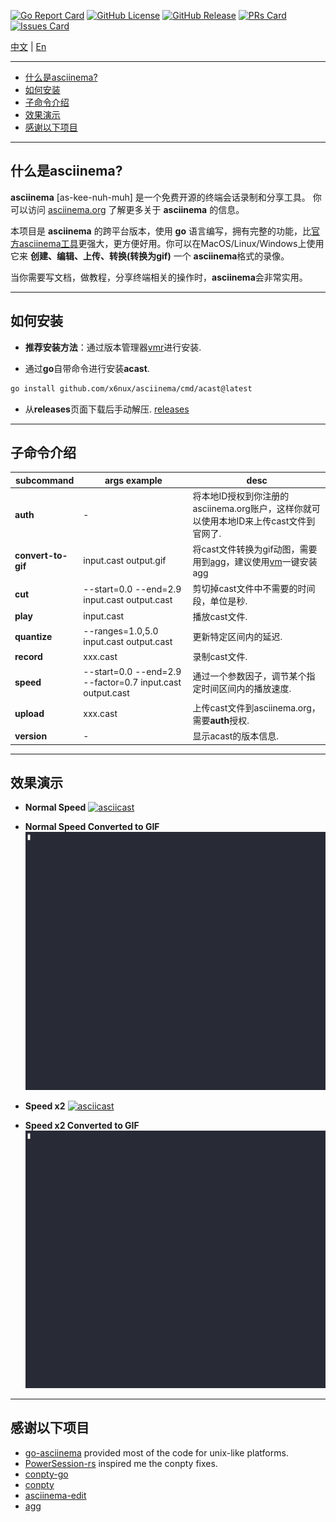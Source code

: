 [![Go Report Card](https://img.shields.io/badge/go%20report-A+-brightgreen.svg?style=for-the-badge)](https://github.com/x6nux/asciinema)
[![GitHub License](https://img.shields.io/github/license/gvcgo/asciinema?style=for-the-badge)](LICENSE)
[![GitHub Release](https://img.shields.io/github/v/release/gvcgo/asciinema?display_name=tag&style=for-the-badge)](https://github.com/x6nux/asciinema/releases)
[![PRs Card](https://img.shields.io/badge/PRs-acast-cyan.svg?style=for-the-badge)](https://github.com/x6nux/asciinema/pulls)
[![Issues Card](https://img.shields.io/badge/Issues-acast-pink.svg?style=for-the-badge)](https://github.com/x6nux/asciinema/issues)

[中文](https://github.com/x6nux/asciinema/blob/main/docs/README_CN.md) | [En](https://github.com/x6nux/asciinema)

------------

- [什么是asciinema?](#什么是asciinema)
- [如何安装](#如何安装)
- [子命令介绍](#子命令介绍)
- [效果演示](#效果演示)
- [感谢以下项目](#感谢以下项目)

------------
## 什么是asciinema?

**asciinema** [as-kee-nuh-muh] 是一个免费开源的终端会话录制和分享工具。
你可以访问 [asciinema.org](https://asciinema.org) 了解更多关于 **asciinema** 的信息。

本项目是 **asciinema** 的跨平台版本，使用 **go** 语言编写，拥有完整的功能，比[官方asciinema工具](https://github.com/asciinema/asciinema)更强大，更方便好用。你可以在MacOS/Linux/Windows上使用它来 **创建、编辑、上传、转换(转换为gif)** 一个 **asciinema**格式的录像。

当你需要写文档，做教程，分享终端相关的操作时，**asciinema**会非常实用。

------------
## 如何安装
- **推荐安装方法**：通过版本管理器[vmr](https://vdocs.vmr.us.kg/zh-cn/)进行安装.

- 通过**go**自带命令进行安装**acast**.
```bash
go install github.com/x6nux/asciinema/cmd/acast@latest
```

- 从**releases**页面下载后手动解压.
[releases](https://github.com/x6nux/asciinema/releases)

------------
## 子命令介绍
| subcommand | args example | desc |
|-------|-------|-------|
| **auth** | - | 将本地ID授权到你注册的asciinema.org账户，这样你就可以使用本地ID来上传cast文件到官网了. |
| **convert-to-gif** | input.cast output.gif | 将cast文件转换为gif动图，需要用到[agg](https://github.com/asciinema/agg)，建议使用[vm](https://github.com/gvcgo/version-manager)一键安装agg |
| **cut** | --start=0.0 --end=2.9 input.cast output.cast | 剪切掉cast文件中不需要的时间段，单位是秒. |
| **play** | input.cast | 播放cast文件. |
| **quantize** | --ranges=1.0,5.0 input.cast output.cast | 更新特定区间内的延迟. |
| **record** | xxx.cast | 录制cast文件. |
| **speed** | --start=0.0 --end=2.9 --factor=0.7 input.cast output.cast | 通过一个参数因子，调节某个指定时间区间内的播放速度. |
| **upload** | xxx.cast | 上传cast文件到asciinema.org，需要**auth**授权. |
| **version** | - | 显示acast的版本信息. |

------------
## 效果演示

- **Normal Speed**
[![asciicast](https://asciinema.org/a/651138.svg)](https://asciinema.org/a/651138)
- **Normal Speed Converted to GIF**
![normal](https://github.com/moqsien/img_repo/raw/main/test.gif)

- **Speed x2**
[![asciicast](https://asciinema.org/a/651140.svg)](https://asciinema.org/a/651140)
- **Speed x2 Converted to GIF**
![speedup](https://github.com/moqsien/img_repo/raw/main/test-speedup.gif)

------------

## 感谢以下项目

- [go-asciinema](https://github.com/securisec/asciinema) provided most of the code for unix-like platforms.
- [PowerSession-rs](https://github.com/Watfaq/PowerSession-rs) inspired me the conpty fixes.
- [conpty-go](https://github.com/qsocket/conpty-go)
- [conpty](https://github.com/UserExistsError/conpty)
- [asciinema-edit](https://github.com/cirocosta/asciinema-edit)
- [agg](https://github.com/asciinema/agg)
